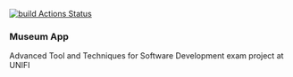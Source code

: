 [![build Actions Status](https://github.com/{pisalore}/{attsw-exam}/workflows/{ci}/badge.svg)](https://github.com/{pisalore}/{attsw-exam}/actions)
### Museum App
Advanced Tool and Techniques for Software Development exam project at UNIFI
